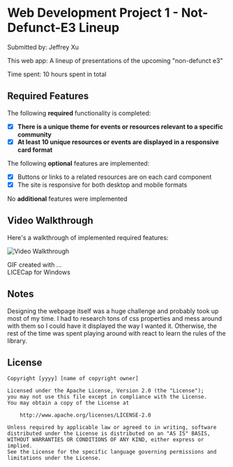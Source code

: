 # Web Development Project 1 - Not-Defunct-E3 Lineup

Submitted by: Jeffrey Xu

This web app: A lineup of presentations of the upcoming "non-defunct e3"

Time spent: 10 hours spent in total

## Required Features

The following **required** functionality is completed:

- [x] **There is a unique theme for events or resources relevant to a specific community**
- [x] **At least 10 unique resources or events are displayed in a responsive card format**

The following **optional** features are implemented:

- [x] Buttons or links to a related resources are on each card component
- [x] The site is responsive for both desktop and mobile formats

No **additional** features were implemented

## Video Walkthrough

Here's a walkthrough of implemented required features:

<img src='https://imgur.com/4KBExOX' title='Video Walkthrough' width='' alt='Video Walkthrough' />

GIF created with ...  
LICECap for Windows


## Notes

Designing the webpage itself was a huge challenge and probably took up most of my time.
I had to research tons of css properties and mess around with them so I could have it displayed the way I wanted it.
Otherwise, the rest of the time was spent playing around with react to learn the rules of the library.

## License

    Copyright [yyyy] [name of copyright owner]

    Licensed under the Apache License, Version 2.0 (the "License");
    you may not use this file except in compliance with the License.
    You may obtain a copy of the License at

        http://www.apache.org/licenses/LICENSE-2.0

    Unless required by applicable law or agreed to in writing, software
    distributed under the License is distributed on an "AS IS" BASIS,
    WITHOUT WARRANTIES OR CONDITIONS OF ANY KIND, either express or implied.
    See the License for the specific language governing permissions and
    limitations under the License.